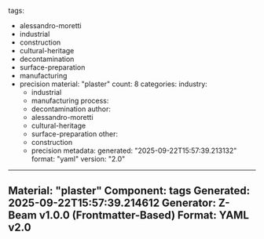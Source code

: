 tags:
  - alessandro-moretti
  - industrial
  - construction
  - cultural-heritage
  - decontamination
  - surface-preparation
  - manufacturing
  - precision
material: "plaster"
count: 8
categories:
  industry:
    - industrial
    - manufacturing
  process:
    - decontamination
  author:
    - alessandro-moretti
    - cultural-heritage
    - surface-preparation
  other:
    - construction
    - precision
metadata:
  generated: "2025-09-22T15:57:39.213132"
  format: "yaml"
  version: "2.0"

---
Material: "plaster"
Component: tags
Generated: 2025-09-22T15:57:39.214612
Generator: Z-Beam v1.0.0 (Frontmatter-Based)
Format: YAML v2.0
---